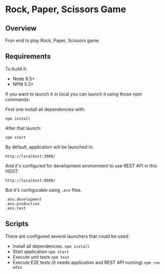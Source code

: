 # Rock, Paper, Scissors Game

## Overview
Fron end to play Rock, Paper, Scissors game

## Requirements
To build it:

- Node 8.5+
- NPM 5.3+

If you want to launch it in local you can launch it using those npm commands:

First one install all dependencies with:
 
``` npm install ```

After that launch:

``` npm start ```

By default, application will be launched in:

``` http://localhost:3000/ ```

And it's configured for development environment to use REST API in this HOST:

``` http://localhost:8080/ ```

But it's configurable using `.env` files.

```
.env.development
.env.production
.env.test
```

## Scripts

There are configured several launchers that could be used:

* Install all dependencies.
``` npm install ``` 
* Start application
``` npm start ```
* Execute unit tests
``` npm test ```
* Execute E2E tests (it needs application and REST API running)
``` npm run wdio ```
